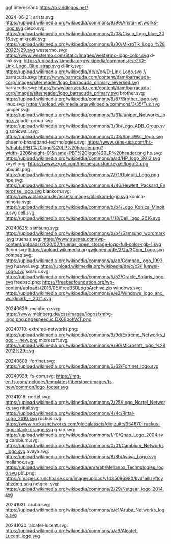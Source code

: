 ggf interessant: https://brandlogos.net/

2024-06-21:
arista.svg: https://upload.wikimedia.org/wikipedia/commons/9/99/Arista-networks-logo.svg
cisco.svg: https://upload.wikimedia.org/wikipedia/commons/0/08/Cisco_logo_blue_2016.svg
mikrotik.svg: https://upload.wikimedia.org/wikipedia/commons/8/80/MikroTik_Logo_%282022%29.svg
westermo.svg: https://www.westermo.com/Static/Images/westermo-logo-color.svg
d-link.svg: https://upload.wikimedia.org/wikipedia/commons/e/e2/D-Link_Logo_Blue_strap.svg
d-link.svg: https://upload.wikimedia.org/wikipedia/de/e/e4/D-Link-Logo.svg
// barracuda.svg: https://www.barracuda.com/content/dam/barracuda-corp/images/site/header/logo_barracuda_primary_reversed.svg
barracuda.svg: https://www.barracuda.com/content/dam/barracuda-corp/images/site/header/logo_barracuda_primary.svg
brother.svg: https://upload.wikimedia.org/wikipedia/commons/8/87/Brother_logo.svg
linux.svg: https://upload.wikimedia.org/wikipedia/commons/3/35/Tux.svg
juniper.svg: https://upload.wikimedia.org/wikipedia/commons/3/31/Juniper_Networks_logo.svg
adb-group.svg: https://upload.wikimedia.org/wikipedia/commons/3/3b/Logo_ADB_Group.svg
sonicwall.svg: https://upload.wikimedia.org/wikipedia/commons/0/03/SonicWall_logo.svg
phoenix-broadband-technologies.svg: https://www.sens-usa.com/hs-fs/hubfs/PBT%20logo%20LP%20header.png?width=220&height=91&name=PBT%20logo%20LP%20header.png
hp.svg: https://upload.wikimedia.org/wikipedia/commons/a/ad/HP_logo_2012.svg
zxyel.png: https://www.zyxel.com/themes/custom/zyxel/logo-2.png
ubiquiti.png: https://upload.wikimedia.org/wikipedia/commons/7/71/Ubiquiti_Logo.png
hpe.svg: https://upload.wikimedia.org/wikipedia/commons/4/46/Hewlett_Packard_Enterprise_logo.svg
blankom.svg: https://www.blankom.de/assets/images/blankom-logo.svg
konica-minolta.svg: https://upload.wikimedia.org/wikipedia/commons/b/b4/Logo_Konica_Minolta.svg
dell.svg: https://upload.wikimedia.org/wikipedia/commons/1/18/Dell_logo_2016.svg

20240625:
samsung.svg: https://upload.wikimedia.org/wikipedia/commons/b/b4/Samsung_wordmark.svg
truenas.svg: https://www.truenas.com/wp-content/uploads/2020/07/truenas_open_storage-logo-full-color-rgb-1.svg
3com.svg: https://upload.wikimedia.org/wikipedia/de/2/2a/3Com_Logo.svg
compaq.svg: https://upload.wikimedia.org/wikipedia/commons/a/ab/Compaq_logo_1993.svg
huawei.svg: https://upload.wikimedia.org/wikipedia/de/c/c2/Huawei-Logo.svg
solaris.svg: https://upload.wikimedia.org/wikipedia/commons/5/52/Oracle_Solaris_logo.svg
freebsd.png: https://freebsdfoundation.org/wp-content/uploads/2016/05/FreeBSDLogoArchive.zip
windows.svg: https://upload.wikimedia.org/wikipedia/commons/e/e2/Windows_logo_and_wordmark_-_2021.svg

20240626:
meinberg.svg: https://www.meinberg.de/css/images/logos/xmbg-logo.png.pagespeed.ic.DX69pohVcT.png

20240710:
extreme-networks.png: https://upload.wikimedia.org/wikipedia/commons/9/9d/Extreme_Networks_logo_-_new.png
microsoft.svg: https://upload.wikimedia.org/wikipedia/commons/9/96/Microsoft_logo_%282012%29.svg

20240809:
fortinet.svg: https://upload.wikimedia.org/wikipedia/commons/6/62/Fortinet_logo.svg

20240928:
fs-com.svg: https://img-en.fs.com/includes/templates/fiberstore/images/fs-new/common/logo_footer.svg

20241016:
nortel.svg: https://upload.wikimedia.org/wikipedia/commons/2/25/Logo_Nortel_Networks.svg
rittal.svg: https://upload.wikimedia.org/wikipedia/commons/4/4c/Rittal-Logo_2010.svg
ruckus.svg: https://www.ruckusnetworks.com/globalassets/digizuite/954670-ruckus-logo-black-orange.svg
qnap.svg: https://upload.wikimedia.org/wikipedia/commons/f/f0/Qnap_Logo_2004.svg
cambium.svg: https://upload.wikimedia.org/wikipedia/commons/0/01/Cambium_Networks_logo.svg
avaya.svg: https://upload.wikimedia.org/wikipedia/commons/8/8b/Avaya_Logo.svg
mellanox.svg: https://upload.wikimedia.org/wikipedia/en/a/ab/Mellanox_Technologies_logo.svg
pbt.png: https://images.crunchbase.com/image/upload/v1435096980/kvd1aillzyftcyhhzdmg.png
netgear.svg: https://upload.wikimedia.org/wikipedia/commons/2/29/Netgear_logo_2014.svg

20241021:
aruba.svg: https://upload.wikimedia.org/wikipedia/commons/e/e1/Aruba_Networks_logo.svg

20241030:
alcatel-lucent.svg: https://upload.wikimedia.org/wikipedia/commons/a/a9/Alcatel-Lucent_logo.svg